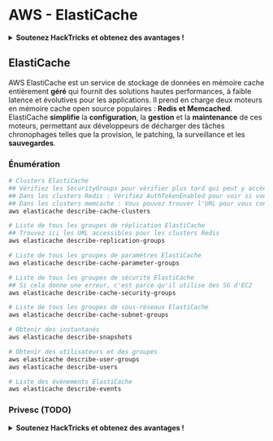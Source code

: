 # AWS - ElastiCache

<details>

<summary><strong>Soutenez HackTricks et obtenez des avantages !</strong></summary>

* Si vous souhaitez voir votre **entreprise annoncée dans HackTricks** ou si vous souhaitez accéder à la **dernière version de PEASS ou télécharger HackTricks en PDF**, consultez les [**PLANS D'ABONNEMENT**](https://github.com/sponsors/carlospolop) !
* Obtenez le [**swag officiel PEASS & HackTricks**](https://peass.creator-spring.com)
* Découvrez [**The PEASS Family**](https://opensea.io/collection/the-peass-family), notre collection d'[**NFTs**](https://opensea.io/collection/the-peass-family) exclusifs
* **Rejoignez** 💬 **le groupe Discord** (https://discord.gg/hRep4RUj7f) ou le **groupe Telegram** (https://t.me/peass) ou **suivez-moi** sur **Twitter** 🐦 [**@carlospolopm**](https://twitter.com/carlospolopm).
* **Partagez vos astuces de piratage en soumettant des PR aux** [**HackTricks**](https://github.com/carlospolop/hacktricks) et [**HackTricks Cloud**](https://github.com/carlospolop/hacktricks-cloud) **dépôts Github.**

</details>

## ElastiCache

AWS ElastiCache est un service de stockage de données en mémoire cache entièrement **géré** qui fournit des solutions hautes performances, à faible latence et évolutives pour les applications. Il prend en charge deux moteurs en mémoire cache open source populaires : **Redis et Memcached**. ElastiCache **simplifie** la **configuration**, la **gestion** et la **maintenance** de ces moteurs, permettant aux développeurs de décharger des tâches chronophages telles que la provision, le patching, la surveillance et les **sauvegardes**.

### Énumération

```bash
# Clusters ElastiCache
## Vérifiez les SecurityGroups pour vérifier plus tard qui peut y accéder
## Dans les clusters Redis : Vérifiez AuthTokenEnabled pour voir si vous avez besoin d'un mot de passe
## Dans les clusters memcache : Vous pouvez trouver l'URL pour vous connecter
aws elasticache describe-cache-clusters

# Liste de tous les groupes de réplication ElastiCache
## Trouvez ici les URL accessibles pour les clusters Redis
aws elasticache describe-replication-groups

# Liste de tous les groupes de paramètres ElastiCache
aws elasticache describe-cache-parameter-groups

# Liste de tous les groupes de sécurité ElastiCache
## Si cela donne une erreur, c'est parce qu'il utilise des SG d'EC2
aws elasticache describe-cache-security-groups

# Liste de tous les groupes de sous-réseaux ElastiCache
aws elasticache describe-cache-subnet-groups

# Obtenir des instantanés
aws elasticache describe-snapshots

# Obtenir des utilisateurs et des groupes
aws elasticache describe-user-groups
aws elasticache describe-users

# Liste des événements ElastiCache
aws elasticache describe-events
```

### Privesc (TODO)

<details>

<summary><strong>Soutenez HackTricks et obtenez des avantages !</strong></summary>

* Si vous souhaitez voir votre **entreprise annoncée dans HackTricks** ou si vous souhaitez accéder à la **dernière version de PEASS ou télécharger HackTricks en PDF**, consultez les [**PLANS D'ABONNEMENT**](https://github.com/sponsors/carlospolop) !
* Obtenez le [**swag officiel PEASS & HackTricks**](https://peass.creator-spring.com)
* Découvrez [**The PEASS Family**](https://opensea.io/collection/the-peass-family), notre collection d'[**NFTs**](https://opensea.io/collection/the-peass-family) exclusifs
* **Rejoignez** 💬 **le groupe Discord** (https://discord.gg/hRep4RUj7f) ou le **groupe Telegram** (https://t.me/peass) ou **suivez-moi** sur **Twitter** 🐦 [**@carlospolopm**](https://twitter.com/carlospolopm).
* **Partagez vos astuces de piratage en soumettant des PR aux** [**HackTricks**](https://github.com/carlospolop/hacktricks) et [**HackTricks Cloud**](https://github.com/carlospolop/hacktricks-cloud) **dépôts Github.**

</details>